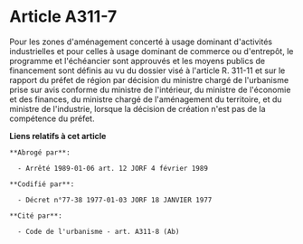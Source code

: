 # Article A311-7

Pour les zones d'aménagement concerté à usage dominant d'activités industrielles et pour celles à usage dominant de commerce
ou d'entrepôt, le programme et l'échéancier sont approuvés et les moyens publics de financement sont définis au vu du dossier
visé à l'article R. 311-11 et sur le rapport du préfet de région par décision du ministre chargé de l'urbanisme prise sur
avis conforme du ministre de l'intérieur, du ministre de l'économie et des finances, du ministre chargé de l'aménagement du
territoire, et du ministre de l'industrie, lorsque la décision de création n'est pas de la compétence du préfet.

**Liens relatifs à cet article**

	**Abrogé par**:

	  - Arrêté 1989-01-06 art. 12 JORF 4 février 1989

	**Codifié par**:

	  - Décret n°77-38 1977-01-03 JORF 18 JANVIER 1977

	**Cité par**:

	  - Code de l'urbanisme - art. A311-8 (Ab)

